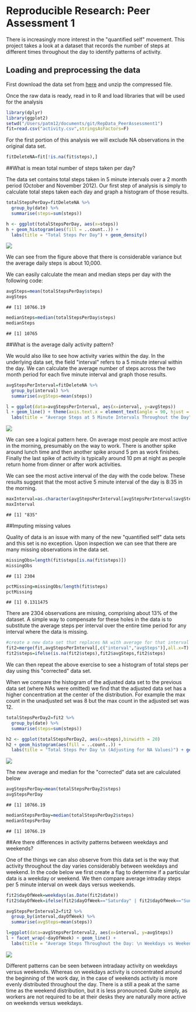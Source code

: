 # Reproducible Research: Peer Assessment 1

There is increasingly more interest in the "quantified self" movement.  This project takes a look at a dataset that records the number of steps at different times throughout the day to identify patterns of activity.

## Loading and preprocessing the data
First download the data set from [here](https://d396qusza40orc.cloudfront.net/repdata%2Fdata%2Factivity.zip) and unzip the compressed file.

Once the raw data is ready, read in to R and load libraries that will be used for the analysis


```r
library(dplyr)
library(ggplot2)
setwd("/Users/patm12/documents/git/RepData_PeerAssessment1")
fit=read.csv("activity.csv",stringsAsFactors=F)
```

For the first portion of this analysis we will exclude NA observations in the original data set.


```r
fitDeleteNA=fit[!is.na(fit$steps),]
```
##What is mean total number of steps taken per day?

The data set contains total steps taken in 5 minute intervals over a 2 month period (October and November 2012).  Our first step of analysis is simply to calculate total steps taken each day and graph a histogram of those results.


```r
totalStepsPerDay=fitDeleteNA %>%
  group_by(date) %>%
  summarise(steps=sum(steps))

h <- ggplot(totalStepsPerDay, aes(x=steps))
h + geom_histogram(aes(fill = ..count..)) +
  labs(title = "Total Steps Per Day") + geom_density()
```

![](./PA1_template_files/figure-html/unnamed-chunk-3-1.png) 

We can see from the figure above that there is considerable variance but the average daily steps is about 10,000.

We can easily calculate the mean and median steps per day with the following code:


```r
avgSteps=mean(totalStepsPerDay$steps)
avgSteps
```

```
## [1] 10766.19
```

```r
medianSteps=median(totalStepsPerDay$steps)
medianSteps
```

```
## [1] 10765
```
##What is the average daily activity pattern?

We would also like to see how activity varies within the day.  In the underlying data set, the field "interval" refers to a 5 minute interval within the day.  We can calculate the average number of steps across the two month period for each five minute interval and graph those results.


```r
avgStepsPerInterval=fitDeleteNA %>%
  group_by(interval) %>%
  summarise(avgSteps=mean(steps))

l = ggplot(data=avgStepsPerInterval, aes(x=interval, y=avgSteps)) 
l + geom_line() + theme(axis.text.x = element_text(angle = 90, hjust = 1)) +  
  labs(title = "Average Steps at 5 Minute Intervals Throughout the Day")
```

![](./PA1_template_files/figure-html/unnamed-chunk-5-1.png) 

We can see a logical pattern here.  On average most people are most active in the morning, presumably on the way to work.  There is another spike around lunch time and then another spike around 5 pm as work finishes. Finally the last spike of activity is typically around 10 pm at night as people return home from dinner or after work activities.

We can see the most active interval of the day with the code below. These results suggest that the most active 5 minute interval of the day is 8:35 in the morning.


```r
maxInterval=as.character(avgStepsPerInterval[avgStepsPerInterval$avgSteps==max(avgStepsPerInterval$avgSteps),"interval"])
maxInterval
```

```
## [1] "835"
```
##Imputing missing values

Quality of data is an issue with many of the new "quantified self" data sets and this set is no exception.  Upon inspection we can see that there are many missing observations in the data set.


```r
missingObs=length(fit$steps[is.na(fit$steps)])
missingObs
```

```
## [1] 2304
```

```r
pctMissing=missingObs/length(fit$steps)
pctMissing
```

```
## [1] 0.1311475
```

There are 2304 observations are missing, comprising about 13% of the dataset.  A simple way to compensate for these holes in the data is to substitute the average steps per interval over the entire time period for any interval where the data is missing.


```r
#create a new data set that replaces NA with average for that interval
fit2=merge(fit,avgStepsPerInterval[,c("interval","avgSteps")],all.x=T)
fit2$steps=ifelse(is.na(fit2$steps),fit2$avgSteps,fit2$steps)
```

We can then repeat the above exercise to see a histogram of total steps per day using this "corrected" data set.

When we compare the histogram of the adjusted data set to the previous data set (where NAs were omitted) we find that the adjusted data set has a higher concentration at the center of the distribution.  For example the max count in the unadjusted set was 8 but the max count in the adjusted set was 12.



```r
totalStepsPerDay2=fit2 %>%
  group_by(date) %>%
  summarise(steps=sum(steps))

h2 <- ggplot(totalStepsPerDay2, aes(x=steps),binwidth = 20)
h2 + geom_histogram(aes(fill = ..count..)) +
  labs(title = "Total Steps Per Day \n (Adjusting for NA Values)") + geom_density()
```

![](./PA1_template_files/figure-html/unnamed-chunk-9-1.png) 

The new average and median for the "corrected" data set are calculated below


```r
avgStepsPerDay=mean(totalStepsPerDay2$steps)
avgStepsPerDay
```

```
## [1] 10766.19
```

```r
medianStepsPerDay=median(totalStepsPerDay2$steps)
medianStepsPerDay
```

```
## [1] 10766.19
```
##Are there differences in activity patterns between weekdays and weekends?

One of the things we can also observe from this data set is the way that activity throughout the day varies considerably between weekdays and weekend.  In the code below we first create a flag to determine if a particular data is a weekday or weekend.  We then compare average intraday steps per 5 minute interval on week days versus weekends.


```r
fit2$dayOfWeek=weekdays(as.Date(fit2$date))
fit2$dayOfWeek=ifelse(fit2$dayOfWeek=="Saturday" | fit2$dayOfWeek=="Sunday","weekend","weekday")

avgStepsPerInterval2=fit2 %>%
  group_by(interval,dayOfWeek) %>%
  summarise(avgSteps=mean(steps))

l=ggplot(data=avgStepsPerInterval2, aes(x=interval, y=avgSteps)) 
l + facet_wrap(~dayOfWeek) + geom_line() + 
  labs(title = "Average Steps Throughout the Day: \n Weekdays vs Weekends")
```

![](./PA1_template_files/figure-html/unnamed-chunk-11-1.png) 

Different patterns can be seen between intradaay activity on weekdays versus weekends.  Whereas on weekdays activity is concentrated around the beginning of the work day, in the case of weekends activity is more evenly distributed throughout the day.  There is a still a peak at the same time as the weekend distribution, but it is less pronounced.  Quite simply, as workers are not required to be at their desks they are naturally more active on weekends versus weekdays.
